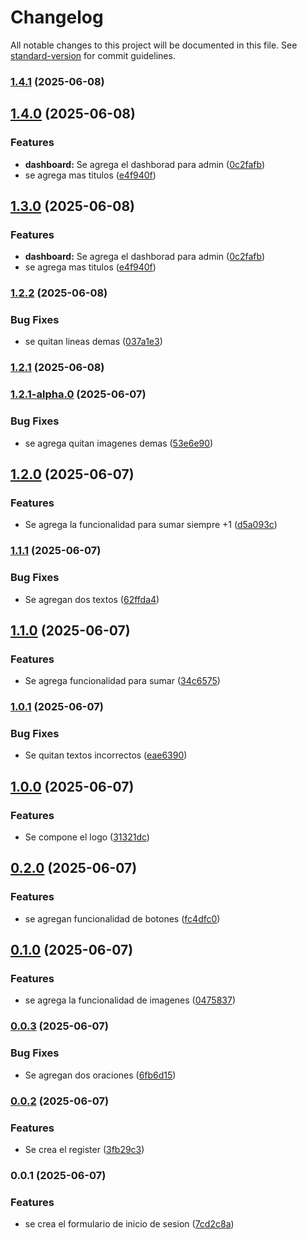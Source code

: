 # Changelog

All notable changes to this project will be documented in this file. See [standard-version](https://github.com/conventional-changelog/standard-version) for commit guidelines.

### [1.4.1](https://github.com/ndelacruz-2023048/ProyectoDePrueba/compare/v1.4.0...v1.4.1) (2025-06-08)

## [1.4.0](https://github.com/ndelacruz-2023048/ProyectoDePrueba/compare/v1.2.2...v1.4.0) (2025-06-08)


### Features

* **dashboard:** Se agrega el dashborad para admin ([0c2fafb](https://github.com/ndelacruz-2023048/ProyectoDePrueba/commit/0c2fafbd36df063fe8555a8386a1bd8d3b4c65bb))
* se agrega mas titulos ([e4f940f](https://github.com/ndelacruz-2023048/ProyectoDePrueba/commit/e4f940f20caab8ba4536e95a3389d44c00c9f88f))

## [1.3.0](https://github.com/ndelacruz-2023048/ProyectoDePrueba/compare/v1.2.2...v1.3.0) (2025-06-08)


### Features

* **dashboard:** Se agrega el dashborad para admin ([0c2fafb](https://github.com/ndelacruz-2023048/ProyectoDePrueba/commit/0c2fafbd36df063fe8555a8386a1bd8d3b4c65bb))
* se agrega mas titulos ([e4f940f](https://github.com/ndelacruz-2023048/ProyectoDePrueba/commit/e4f940f20caab8ba4536e95a3389d44c00c9f88f))

### [1.2.2](https://github.com/ndelacruz-2023048/ProyectoDePrueba/compare/v1.2.1-alpha.0...v1.2.2) (2025-06-08)


### Bug Fixes

* se quitan lineas demas ([037a1e3](https://github.com/ndelacruz-2023048/ProyectoDePrueba/commit/037a1e348f24959ad5841859b82893e9b52045c8))

### [1.2.1](https://github.com/ndelacruz-2023048/ProyectoDePrueba/compare/v1.2.1-alpha.0...v1.2.1) (2025-06-08)

### [1.2.1-alpha.0](https://github.com/ndelacruz-2023048/ProyectoDePrueba/compare/v1.2.0...v1.2.1-alpha.0) (2025-06-07)


### Bug Fixes

* se agrega quitan imagenes demas ([53e6e90](https://github.com/ndelacruz-2023048/ProyectoDePrueba/commit/53e6e9051a865ccaee26195a6b2347d0efc95c30))

## [1.2.0](https://github.com/ndelacruz-2023048/ProyectoDePrueba/compare/v1.1.1...v1.2.0) (2025-06-07)


### Features

* Se agrega la funcionalidad para sumar siempre +1 ([d5a093c](https://github.com/ndelacruz-2023048/ProyectoDePrueba/commit/d5a093c330df0f5abc534f65a1c07d5d38c450fe))

### [1.1.1](https://github.com/ndelacruz-2023048/ProyectoDePrueba/compare/v1.1.0...v1.1.1) (2025-06-07)


### Bug Fixes

* Se agregan dos textos ([62ffda4](https://github.com/ndelacruz-2023048/ProyectoDePrueba/commit/62ffda452f209cc3fce55632fc512c3017c02988))

## [1.1.0](https://github.com/ndelacruz-2023048/ProyectoDePrueba/compare/v1.0.1...v1.1.0) (2025-06-07)


### Features

* Se agrega funcionalidad para sumar ([34c6575](https://github.com/ndelacruz-2023048/ProyectoDePrueba/commit/34c6575fe88f075c98603a3a48e53c1ff5836792))

### [1.0.1](https://github.com/ndelacruz-2023048/ProyectoDePrueba/compare/v1.0.0...v1.0.1) (2025-06-07)


### Bug Fixes

* Se quitan textos incorrectos ([eae6390](https://github.com/ndelacruz-2023048/ProyectoDePrueba/commit/eae6390ef8e2428788690d114dd7609f4fa8787f))

## [1.0.0](https://github.com/ndelacruz-2023048/ProyectoDePrueba/compare/v0.2.0...v1.0.0) (2025-06-07)


### Features

* Se compone el logo ([31321dc](https://github.com/ndelacruz-2023048/ProyectoDePrueba/commit/31321dcb1493f05ca7a7967b8a15b491b7528d5d))

## [0.2.0](https://github.com/ndelacruz-2023048/ProyectoDePrueba/compare/v0.1.0...v0.2.0) (2025-06-07)


### Features

* se agregan funcionalidad de botones ([fc4dfc0](https://github.com/ndelacruz-2023048/ProyectoDePrueba/commit/fc4dfc036f57b827940eb5927446d72cf9a4f804))

## [0.1.0](https://github.com/ndelacruz-2023048/ProyectoDePrueba/compare/v0.0.3...v0.1.0) (2025-06-07)


### Features

* se agrega la funcionalidad de imagenes ([0475837](https://github.com/ndelacruz-2023048/ProyectoDePrueba/commit/0475837bff0ca3998d35c056795022e534f478f2))

### [0.0.3](https://github.com/ndelacruz-2023048/ProyectoDePrueba/compare/v0.0.2...v0.0.3) (2025-06-07)


### Bug Fixes

* Se agregan dos oraciones ([6fb6d15](https://github.com/ndelacruz-2023048/ProyectoDePrueba/commit/6fb6d156ba98f648eeb2999e562040ece4a2a019))

### [0.0.2](https://github.com/ndelacruz-2023048/ProyectoDePrueba/compare/v0.0.1...v0.0.2) (2025-06-07)


### Features

* Se crea el register ([3fb29c3](https://github.com/ndelacruz-2023048/ProyectoDePrueba/commit/3fb29c34752edcb6229505cc50fbe2b9594b5df8))

### 0.0.1 (2025-06-07)


### Features

* se crea el formulario de inicio de sesion ([7cd2c8a](https://github.com/ndelacruz-2023048/ProyectoDePrueba/commit/7cd2c8a89eef40eabccc777257ff3e85dcc1678f))
